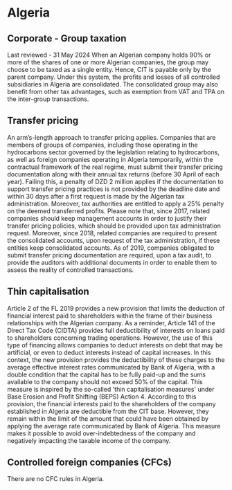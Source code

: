 # Algeria
## Corporate - Group taxation
Last reviewed - 31 May 2024
When an Algerian company holds 90% or more of the shares of one or more Algerian companies, the group may choose to be taxed as a single entity. Hence, CIT is payable only by the parent company. Under this system, the profits and losses of all controlled subsidiaries in Algeria are consolidated. The consolidated group may also benefit from other tax advantages, such as exemption from VAT and TPA on the inter-group transactions.
## Transfer pricing
An arm’s-length approach to transfer pricing applies. Companies that are members of groups of companies, including those operating in the hydrocarbons sector governed by the legislation relating to hydrocarbons, as well as foreign companies operating in Algeria temporarily, within the contractual framework of the real regime, must submit their transfer pricing documentation along with their annual tax returns (before 30 April of each year). Failing this, a penalty of DZD 2 million applies if the documentation to support transfer pricing practices is not provided by the deadline date and within 30 days after a first request is made by the Algerian tax administration. Moreover, tax authorities are entitled to apply a 25% penalty on the deemed transferred profits.
Please note that, since 2017, related companies should keep management accounts in order to justify their transfer pricing policies, which should be provided upon tax administration request. Moreover, since 2018, related companies are required to present the consolidated accounts, upon request of the tax administration, if these entities keep consolidated accounts.
As of 2019, companies obligated to submit transfer pricing documentation are required, upon a tax audit, to provide the auditors with additional documents in order to enable them to assess the reality of controlled transactions.
## Thin capitalisation
Article 2 of the FL 2019 provides a new provision that limits the deduction of financial interest paid to shareholders within the frame of their business relationships with the Algerian company.
As a reminder, Article 141 of the Direct Tax Code (CIDTA) provides full deductibility of interests on loans paid to shareholders concerning trading operations. However, the use of this type of financing allows companies to deduct interests on debt that may be artificial, or even to deduct interests instead of capital increases.
In this context, the new provision provides the deductibility of these charges to the average effective interest rates communicated by Bank of Algeria, with a double condition that the capital has to be fully paid-up and the sums available to the company should not exceed 50% of the capital. This measure is inspired by the so-called 'thin capitalisation measures' under Base Erosion and Profit Shifting (BEPS) Action 4.
According to this provision, the financial interests paid to the shareholders of the company established in Algeria are deductible from the CIT base. However, they remain within the limit of the amount that could have been obtained by applying the average rate communicated by Bank of Algeria. This measure makes it possible to avoid over-indebtedness of the company and negatively impacting the taxable income of the company.
## Controlled foreign companies (CFCs)
There are no CFC rules in Algeria.
